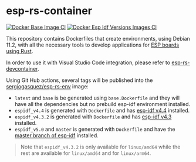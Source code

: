 # esp-rs-container
[![Docker Base Image CI](https://github.com/SergioGasquez/esp-rs-container/actions/workflows/base-image.yml/badge.svg)](https://github.com/SergioGasquez/esp-rs-container/actions/workflows/base-image.yml)
[![Docker Esp Idf Versions Images CI](https://github.com/SergioGasquez/esp-rs-container/actions/workflows/esp-idf-images.yml/badge.svg)](https://github.com/SergioGasquez/esp-rs-container/actions/workflows/esp-idf-images.yml)

This repository contains Dockerfiles that create environments, using Debian
11.2, with all the necessary tools to develop applications for
[ESP boards using Rust](https://github.com/esp-rs).

In order to use it with Visual Studio Code integration, please refer to
[esp-rs-devcontainer](https://github.com/SergioGasquez/esp-rs-devcontainer).

Using Git Hub actions, several tags will be published into the
[sergiogasquez/esp-rs-env](https://hub.docker.com/repository/docker/sergiogasquez/esp-rs-env) image:
- `latest` and `base` is be generated using `base.Dockerfile` and they will have
  all the dependencies but no prebuild esp-idf environment installed.
- `espidf_v4.4` is generated with `Dockerfile` and has
  [esp-idf v4.4](https://github.com/espressif/esp-idf/tree/release/v4.4) installed.
- `espidf_v4.3.2` is generated with `Dockerfile` and has
  [esp-idf v4.3](https://github.com/espressif/esp-idf/tree/release/v4.3) installed.
- `espidf_v5.0` and `master` is generated with `Dockerfile` and have the [master
  branch of esp-idf](https://github.com/espressif/esp-idf/tree/master) installed.
> Note that `espidf_v4.3.2` is only available for `linux/amd64` while the rest
  are available for `linux/amd64` and for `linux/arm64`.